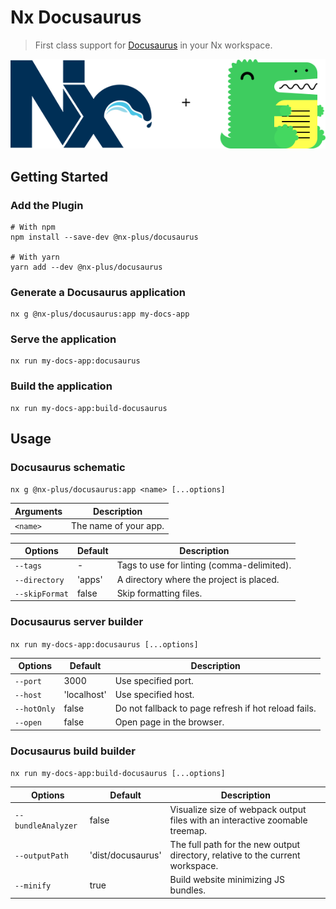 # Nx Docusaurus

> First class support for [Docusaurus](https://v2.docusaurus.io/) in your Nx workspace.

<div align="center">
  <img src="https://raw.githubusercontent.com/ZachJW34/nx-plus/master/libs/docusaurus/nx-plus-docusaurus.png">
</div>

## Getting Started

### Add the Plugin

```
# With npm
npm install --save-dev @nx-plus/docusaurus

# With yarn
yarn add --dev @nx-plus/docusaurus
```

### Generate a Docusaurus application

```
nx g @nx-plus/docusaurus:app my-docs-app
```

### Serve the application

```
nx run my-docs-app:docusaurus
```

### Build the application

```
nx run my-docs-app:build-docusaurus
```

## Usage

### Docusaurus schematic

`nx g @nx-plus/docusaurus:app <name> [...options]`

| Arguments | Description           |
| --------- | --------------------- |
| `<name>`  | The name of your app. |

| Options        | Default | Description                                |
| -------------- | ------- | ------------------------------------------ |
| `--tags`       | -       | Tags to use for linting (comma-delimited). |
| `--directory`  | 'apps'  | A directory where the project is placed.   |
| `--skipFormat` | false   | Skip formatting files.                     |

### Docusaurus server builder

`nx run my-docs-app:docusaurus [...options]`

| Options     | Default     | Description                                          |
| ----------- | ----------- | ---------------------------------------------------- |
| `--port`    | 3000        | Use specified port.                                  |
| `--host`    | 'localhost' | Use specified host.                                  |
| `--hotOnly` | false       | Do not fallback to page refresh if hot reload fails. |
| `--open`    | false       | Open page in the browser.                            |

### Docusaurus build builder

`nx run my-docs-app:build-docusaurus [...options]`

| Options            | Default           | Description                                                                    |
| ------------------ | ----------------- | ------------------------------------------------------------------------------ |
| `--bundleAnalyzer` | false             | Visualize size of webpack output files with an interactive zoomable treemap.   |
| `--outputPath`     | 'dist/docusaurus' | The full path for the new output directory, relative to the current workspace. |
| `--minify`         | true              | Build website minimizing JS bundles.                                           |
